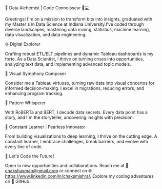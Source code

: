🚀 Data Alchemist | Code Connoisseur 🤖💻

Greetings! I'm on a mission to transform bits into insights, graduated with my Master's in Data Science at Indiana University.I've coded through diverse landscapes, mastering data mining, statistics, machine learning, data visualization, and data engineering.

🌐 Digital Explorer

Crafting robust ETL/ELT pipelines and dynamic Tableau dashboards is my forte. As a Data Scientist, I thrive on turning crises into opportunities, analyzing text data, and implementing advanced topic models.

🎨 Visual Symphony Composer

Consider me a Tableau virtuoso, turning raw data into visual concertos for informed decision-making. I excel in migrations, reducing errors, and enhancing program tracking.

🧠 Pattern Whisperer

With RoBERTa and BERT, I decode data secrets. Every data point has a story, and I'm the storyteller, uncovering insights with precision.

🌱 Constant Learner | Fearless Innovator

From building visualizations to deep learning, I thrive on the cutting edge. A constant learner, I embrace challenges, break barriers, and evolve with every line of code.

🚀 Let's Code the Future!

Open to new opportunities and collaborations. Reach me at 📧 chakshusman@gmail.com or connect on 🌐 <https://www.linkedin.com/in/chaksmishra/>. Explore my coding adventures on 🚀 GitHub.
